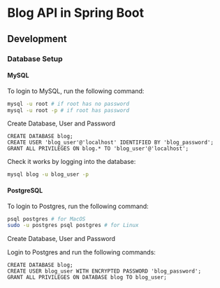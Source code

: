 # Blog API in Spring Boot


## Development

### Database Setup

#### MySQL

To login to MySQL, run the following command:

```bash
mysql -u root # if root has no password
mysql -u root -p # if root has password
```
Create Database, User and Password

```mysql
CREATE DATABASE blog;
CREATE USER 'blog_user'@'localhost' IDENTIFIED BY 'blog_password';
GRANT ALL PRIVILEGES ON blog.* TO 'blog_user'@'localhost';
```

Check it works by logging into the database:

```bash
mysql blog -u blog_user -p
```

#### PostgreSQL

To login to Postgres, run the following command:

```bash
psql postgres # for MacOS 
sudo -u postgres psql postgres # for Linux
```

Create Database, User and Password

Login to Postgres and run the following commands:


```postgresql
CREATE DATABASE blog;
CREATE USER blog_user WITH ENCRYPTED PASSWORD 'blog_password';
GRANT ALL PRIVILEGES ON DATABASE blog TO blog_user;
```

